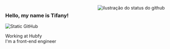 <img align='right' src="https://github-readme-stats.vercel.app/api?username=pinuya&show_icons=true&theme=github_dark_dimmed&cache_seconds=2300" alt="ilustração do status do github">

### Hello, my name is Tifany!

<img src="https://img.shields.io/static/v1?label=Overview&message=Tifany&color=4B88D5&style=for-the-badge&logo=GitHub" alt="Static GitHub">

<p> Working at Hubfy<br/> I'm a front-end engineer </p>
